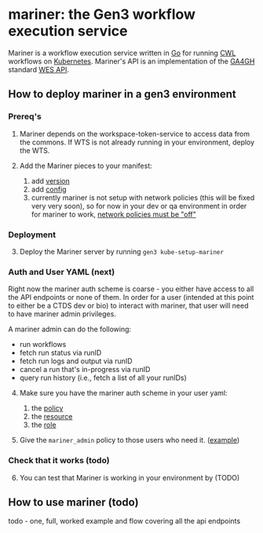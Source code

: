 # mariner: the Gen3 workflow execution service

Mariner is a workflow execution service written in [Go](https://golang.org)
for running [CWL](https://www.commonwl.org) workflows on [Kubernetes](https://kubernetes.io).
Mariner's API is an implementation of the [GA4GH](https://www.ga4gh.org) 
standard [WES API](https://ga4gh.github.io/workflow-execution-service-schemas).

## How to deploy mariner in a gen3 environment

### Prereq's

1. Mariner depends on the workspace-token-service to access data from the commons.
If WTS is not already running in your environment, deploy the WTS.

2. Add the Mariner pieces to your manifest:
    1. add [version](https://github.com/uc-cdis/gitops-dev/blob/78ce75e69c786bbdda629c6c8d76a17476c2084a/mattgarvin1.planx-pla.net/manifest.json#L19)
    2. add [config](https://github.com/uc-cdis/gitops-dev/blob/78ce75e69c786bbdda629c6c8d76a17476c2084a/mattgarvin1.planx-pla.net/manifest.json#L183-L292)
    3. currently mariner is not setup with network policies (this will be fixed very very soon),
    so for now in your dev or qa environment in order for mariner to work,
    [network policies must be "off"](https://github.com/uc-cdis/gitops-dev/blob/78ce75e69c786bbdda629c6c8d76a17476c2084a/mattgarvin1.planx-pla.net/manifest.json#L161)
    
### Deployment

3. Deploy the Mariner server by running `gen3 kube-setup-mariner`

### Auth and User YAML (next)

Right now the mariner auth scheme is coarse - you 
either have access to all the API endpoints or none of them.
In order for a user (intended at this point to either be a CTDS dev or bio)
to interact with mariner, that user will need to have mariner admin privileges.

A mariner admin can do the following:
  - run workflows
  - fetch run status via runID
  - fetch run logs and output via runID
  - cancel a run that's in-progress via runID
  - query run history (i.e., fetch a list of all your runIDs)

4. Make sure you have the mariner auth scheme in your user yaml:
    1. the [policy](https://github.com/uc-cdis/commons-users/blob/a95edd2d1ac27faed2ab628280cff8923292d073/users/dev/user.yaml#L57-L60)
    2. the [resource](https://github.com/uc-cdis/commons-users/blob/a95edd2d1ac27faed2ab628280cff8923292d073/users/dev/user.yaml#L419-L420)
    3. the [role](https://github.com/uc-cdis/commons-users/blob/a95edd2d1ac27faed2ab628280cff8923292d073/users/dev/user.yaml#L577-L582)

5. Give the `mariner_admin` policy to those users who need it. ([example](https://github.com/uc-cdis/commons-users/blob/a95edd2d1ac27faed2ab628280cff8923292d073/users/dev/user.yaml#L1433))
  
### Check that it works (todo)

6. You can test that Mariner is working in your environment by (TODO)

## How to use mariner (todo)

todo - one, full, worked example and flow covering all the api endpoints
